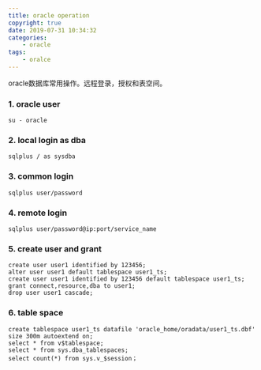 ```yaml
---
title: oracle operation
copyright: true
date: 2019-07-31 10:34:32
categories:
    - oracle
tags:
    - oralce
---
```

oracle数据库常用操作。远程登录，授权和表空间。

<!-- more -->

### **1. oracle user**

```
su - oracle
```

### **2. local login as dba**

```
sqlplus / as sysdba
```

### **3. common login**

```
sqlplus user/password
```

### **4. remote login**

```
sqlplus user/password@ip:port/service_name
```

### **5. create user and grant**

```
create user user1 identified by 123456;
alter user user1 default tablespace user1_ts;
create user user1 identified by 123456 default tablespace user1_ts;
grant connect,resource,dba to user1;
drop user user1 cascade;
```

### **6. table space**

```
create tablespace user1_ts datafile 'oracle_home/oradata/user1_ts.dbf' size 300m autoextend on;
select * from v$tablespace;
select * from sys.dba_tablespaces;
select count(*) from sys.v_$session；
```
